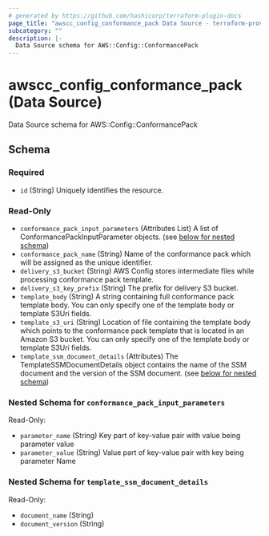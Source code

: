 ```yaml
---
# generated by https://github.com/hashicorp/terraform-plugin-docs
page_title: "awscc_config_conformance_pack Data Source - terraform-provider-awscc"
subcategory: ""
description: |-
  Data Source schema for AWS::Config::ConformancePack
---
```


# awscc_config_conformance_pack (Data Source)

Data Source schema for AWS::Config::ConformancePack



<!-- schema generated by tfplugindocs -->
## Schema

### Required

- `id` (String) Uniquely identifies the resource.

### Read-Only

- `conformance_pack_input_parameters` (Attributes List) A list of ConformancePackInputParameter objects. (see [below for nested schema](#nestedatt--conformance_pack_input_parameters))
- `conformance_pack_name` (String) Name of the conformance pack which will be assigned as the unique identifier.
- `delivery_s3_bucket` (String) AWS Config stores intermediate files while processing conformance pack template.
- `delivery_s3_key_prefix` (String) The prefix for delivery S3 bucket.
- `template_body` (String) A string containing full conformance pack template body. You can only specify one of the template body or template S3Uri fields.
- `template_s3_uri` (String) Location of file containing the template body which points to the conformance pack template that is located in an Amazon S3 bucket. You can only specify one of the template body or template S3Uri fields.
- `template_ssm_document_details` (Attributes) The TemplateSSMDocumentDetails object contains the name of the SSM document and the version of the SSM document. (see [below for nested schema](#nestedatt--template_ssm_document_details))

<a id="nestedatt--conformance_pack_input_parameters"></a>
### Nested Schema for `conformance_pack_input_parameters`

Read-Only:

- `parameter_name` (String) Key part of key-value pair with value being parameter value
- `parameter_value` (String) Value part of key-value pair with key being parameter Name


<a id="nestedatt--template_ssm_document_details"></a>
### Nested Schema for `template_ssm_document_details`

Read-Only:

- `document_name` (String)
- `document_version` (String)


